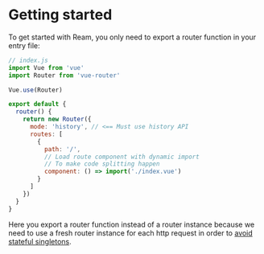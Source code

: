 # Getting started

To get started with Ream, you only need to export a router function in your entry file:

```js
// index.js
import Vue from 'vue'
import Router from 'vue-router'

Vue.use(Router)

export default {
  router() {
    return new Router({
      mode: 'history', // <== Must use history API
      routes: [
        {
          path: '/',
          // Load route component with dynamic import
          // To make code splitting happen
          component: () => import('./index.vue')
        }
      ]
    })
  }
}
```

Here you export a router function instead of a router instance because we need to use a fresh router instance for each http request in order to [avoid stateful singletons](https://ssr.vuejs.org/en/structure.html#avoid-stateful-singletons).
